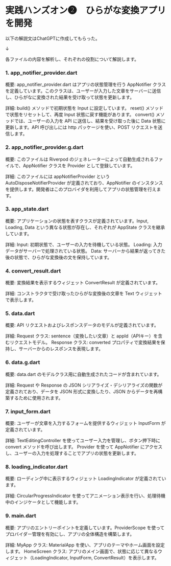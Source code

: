 # 実践ハンズオン❷　ひらがな変換アプリを開発

以下の解説文はChatGPTに作成してもらった。

↓

各ファイルの内容を解析し、それぞれの役割について解説します。

### 1. app_notifier_provider.dart
概要: 
app_notifier_provider.dart はアプリの状態管理を行う AppNotifier クラスを定義しています。このクラスは、ユーザーが入力した文章をサーバーに送信し、ひらがなに変換された結果を受け取って状態を更新します。

詳細:
build() メソッドで初期状態を Input に設定しています。
reset() メソッドで状態をリセットして、再度 Input 状態に戻す機能があります。
convert() メソッドでは、ユーザーの入力を API に送信し、結果を受け取った後に Data 状態に更新します。API 呼び出しには http パッケージを使い、POST リクエストを送信します。


### 2. app_notifier_provider.g.dart
概要: 
このファイルは Riverpod のジェネレーターによって自動生成されるファイルで、AppNotifier クラスを Provider として登録しています。

詳細: 
このファイルには appNotifierProvider という AutoDisposeNotifierProvider が定義されており、AppNotifier のインスタンスを提供します。開発者はこのプロバイダを利用してアプリの状態管理を行えます。


### 3. app_state.dart
概要: 
アプリケーションの状態を表すクラスが定義されています。Input, Loading, Data という異なる状態が存在し、それぞれが AppState クラスを継承しています。

詳細:
Input: 初期状態で、ユーザーの入力を待機している状態。
Loading: 入力データがサーバーで処理されている状態。
Data: サーバーから結果が返ってきた後の状態で、ひらがな変換後の文を保持しています。


### 4. convert_result.dart
概要: 
変換結果を表示するウィジェット ConvertResult が定義されています。

詳細: 
コンストラクタで受け取ったひらがな変換後の文章を Text ウィジェットで表示します。


### 5. data.dart
概要: 
API リクエストおよびレスポンスデータのモデルが定義されています。

詳細:
Request クラス: sentence（変換したい文章）と appId（APIキー）を含むリクエストモデル。
Response クラス: converted プロパティで変換結果を保持し、サーバーからのレスポンスを表現します。


### 6. data.g.dart
概要: 
data.dart のモデルクラス用に自動生成されたコードが含まれています。

詳細: 
Request や Response の JSON シリアライズ・デシリアライズの関数が定義されており、データを JSON 形式に変換したり、JSON からデータを再構築するために使用されます。


### 7. input_form.dart
概要: 
ユーザーが文章を入力するフォームを提供するウィジェット InputForm が定義されています。

詳細:
TextEditingController を使ってユーザー入力を管理し、ボタン押下時に convert メソッドを呼び出します。
Provider を使って AppNotifier にアクセスし、ユーザーの入力を処理することでアプリの状態を更新します。


### 8. loading_indicator.dart
概要: 
ローディング中に表示するウィジェット LoadingIndicator が定義されています。

詳細: 
CircularProgressIndicator を使ってアニメーション表示を行い、処理待機中のインジケータとして機能します。


### 9. main.dart
概要: 
アプリのエントリーポイントを定義しています。ProviderScope を使ってプロバイダー管理を有効にし、アプリの全体構造を構築します。

詳細:
MyApp クラス: MaterialApp を使い、アプリのテーマやホーム画面を設定します。
HomeScreen クラス: アプリのメイン画面で、状態に応じて異なるウィジェット（LoadingIndicator, InputForm, ConvertResult）を表示します。 ​
